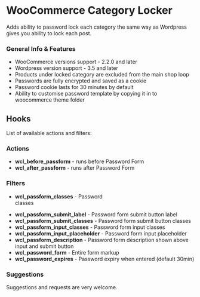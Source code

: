 # WooCommerce Category Locker
Adds ability to password lock each category the same way as Wordpress gives you ability to lock each post.

### General Info & Features
* WooCommerce versions support - 2.2.0 and later
* Wordpress version support - 3.5 and later
* Products under locked category are excluded from the main shop loop
* Passwords are fully encrypted and saved as a cookie
* Password cookie lasts for 30 minutes by default
* Ability to customise password template by copying it in to woocommerce theme folder

## Hooks
List of available actions and filters:

### Actions
* **wcl_before_passform** - runs before Password Form
* **wcl_after_passform** - runs after Password Form

### Filters
* **wcl_passform_classes** - Password <form> classes
* **wcl_passform_submit_label** - Password form submit button label
* **wcl_passform_submit_classes** - Password form submit button classes
* **wcl_passform_input_classes** - Password form input classes
* **wcl_passform_input_placeholder** - Password form input placeholder
* **wcl_passform_description** - Password form description shown above input and submit button
* **wcl_password_form** - Entire form markup
* **wcl_password_expires** - Password expiry when entered (default 30min)

### Suggestions
Suggestions and requests are very welcome.
